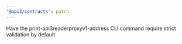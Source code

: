 ```yaml
---
'@api3/contracts': patch
---
```


Have the print-api3readerproxyv1-address CLI command require strict validation by default
